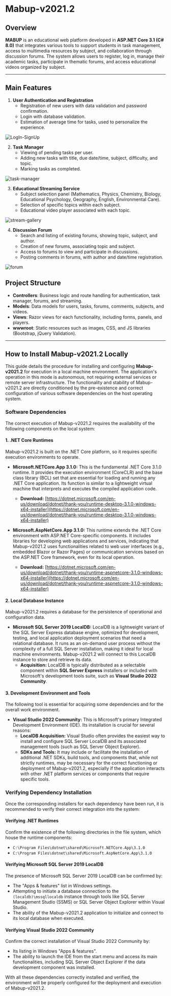# Mabup-v2021.2

## Overview

**MABUP** is an educational web platform developed in **ASP.NET Core 3.1 (C# 8.0)** that integrates various tools to support students in task management, access to multimedia resources by subject, and collaboration through discussion forums. The system allows users to register, log in, manage their academic tasks, participate in thematic forums, and access educational videos organized by subject.

---

## Main Features

1.  **User Authentication and Registration**
    * Registration of new users with data validation and password confirmation.
    * Login with database validation.
    * Estimation of average time for tasks, used to personalize the experience.
  
![LogIn-SignUp](https://media1.giphy.com/media/v1.Y2lkPTc5MGI3NjExbTJqMGpyaDc2MXJzNm5ncXgyM3AyNm1nZzd4ejE0cmpkczRoZGZ2cCZlcD12MV9pbnRlcm5hbF9naWZfYnlfaWQmY3Q9Zw/n1ByfjISqBvmgpdCcx/giphy.gif)

2.  **Task Manager**
    * Viewing of pending tasks per user.
    * Adding new tasks with title, due date/time, subject, difficulty, and topic.
    * Marking tasks as completed.
      
![task-manager](https://media3.giphy.com/media/v1.Y2lkPTc5MGI3NjExNHViam1hcjZ4MmoyYmM3bnIzazRtaDVwOHB5MjY5N3luaDVmc2RyZSZlcD12MV9pbnRlcm5hbF9naWZfYnlfaWQmY3Q9Zw/wyZqyJZAfvuWTnYMtw/giphy.gif)

3.  **Educational Streaming Service**
    * Subject selection panel (Mathematics, Physics, Chemistry, Biology, Educational Psychology, Geography, English, Environmental Care).
    * Selection of specific topics within each subject.
    * Educational video player associated with each topic.
  
![stream-gallery](https://media2.giphy.com/media/v1.Y2lkPTc5MGI3NjExa29icHMyeWhvazRwbjM2czNyeHlheGx0NG15Mm80MzA1d3Rsb2Z6cSZlcD12MV9pbnRlcm5hbF9naWZfYnlfaWQmY3Q9Zw/VamElx9W89BMwsgDsv/giphy.gif)

4.  **Discussion Forum**
    * Search and listing of existing forums, showing topic, subject, and author.
    * Creation of new forums, associating topic and subject.
    * Access to forums to view and participate in discussions.
    * Posting comments in forums, with author and date/time registration.
  
![forum](https://media2.giphy.com/media/v1.Y2lkPTc5MGI3NjExMmM2NHJueWd1b3Y3em0zNHpuZTBvbjhpMmV4ajRsYnBsOG04aHB0aSZlcD12MV9pbnRlcm5hbF9naWZfYnlfaWQmY3Q9Zw/SrZmvIxzxOZVbpLdbE/giphy.gif)

## Project Structure

* **Controllers**: Business logic and route handling for authentication, task manager, forums, and streaming.
* **Models**: Data models for users, tasks, forums, comments, subjects, and videos.
* **Views**: Razor views for each functionality, including forms, panels, and players.
* **wwwroot**: Static resources such as images, CSS, and JS libraries (Bootstrap, jQuery Validation).

---

## How to Install Mabup-v2021.2 Locally

This guide details the procedure for installing and configuring **Mabup-v2021.2** for execution in a local machine environment. The application's operation in this mode is autonomous, not requiring external services or remote server infrastructure. The functionality and stability of Mabup-v2021.2 are directly conditioned by the pre-existence and correct configuration of various software dependencies on the host operating system.

### Software Dependencies

The correct execution of Mabup-v2021.2 requires the availability of the following components on the local system:

#### 1. .NET Core Runtimes

Mabup-v2021.2 is built on the .NET Core platform, so it requires specific execution environments to operate.

* **Microsoft.NETCore.App 3.1.0:**
    This is the fundamental .NET Core 3.1.0 runtime. It provides the execution environment (CoreCLR) and the base class library (BCL) set that are essential for loading and running any .NET Core application. Its function is similar to a lightweight virtual machine that interprets and executes the compiled application code.
    * **Download:** [https://dotnet.microsoft.com/en-us/download/dotnet/thank-you/runtime-desktop-3.1.0-windows-x64-installer](https://dotnet.microsoft.com/en-us/download/dotnet/thank-you/runtime-desktop-3.1.0-windows-x64-installer)

* **Microsoft.AspNetCore.App 3.1.0:**
    This runtime extends the .NET Core environment with ASP.NET Core-specific components. It includes libraries for developing web applications and services, indicating that Mabup-v2021.2 uses functionalities related to web user interfaces (e.g., embedded Blazor or Razor Pages) or communication services based on the ASP.NET Core framework, even for its local operation.
    * **Download:** [https://dotnet.microsoft.com/en-us/download/dotnet/thank-you/runtime-aspnetcore-3.1.0-windows-x64-installer](https://dotnet.microsoft.com/en-us/download/dotnet/thank-you/runtime-aspnetcore-3.1.0-windows-x64-installer)

#### 2. Local Database Instance

Mabup-v2021.2 requires a database for the persistence of operational and configuration data.

* **Microsoft SQL Server 2019 LocalDB:**
    LocalDB is a lightweight variant of the SQL Server Express database engine, optimized for development, testing, and local application deployment scenarios that need a relational database. It runs as an on-demand user process without the complexity of a full SQL Server installation, making it ideal for local machine environments. Mabup-v2021.2 will connect to this LocalDB instance to store and retrieve its data.
    * **Acquisition:** LocalDB is typically distributed as a selectable component within **SQL Server Express** installers or included with Microsoft's development tools suite, such as **Visual Studio 2022 Community**.

#### 3. Development Environment and Tools

The following tool is essential for acquiring some dependencies and for the overall work environment.

* **Visual Studio 2022 Community:**
    This is Microsoft's primary Integrated Development Environment (IDE). Its installation is crucial for several reasons:
    * **LocalDB Acquisition:** Visual Studio often provides the easiest way to install and configure SQL Server LocalDB and its associated management tools (such as SQL Server Object Explorer).
    * **SDKs and Tools:** It may include or facilitate the installation of additional .NET SDKs, build tools, and components that, while not strictly runtimes, may be necessary for the correct functioning or deployment of Mabup-v2021.2, especially if the application interacts with other .NET platform services or components that require specific tools.

### Verifying Dependency Installation

Once the corresponding installers for each dependency have been run, it is recommended to verify their correct integration into the system:

#### Verifying .NET Runtimes

Confirm the existence of the following directories in the file system, which house the runtime components:

* `C:\Program Files\dotnet\shared\Microsoft.NETCore.App\3.1.0`
* `C:\Program Files\dotnet\shared\Microsoft.AspNetCore.App\3.1.0`

#### Verifying Microsoft SQL Server 2019 LocalDB

The presence of Microsoft SQL Server 2019 LocalDB can be confirmed by:

* The "Apps & features" list in Windows settings.
* Attempting to initiate a database connection to the `(localdb)\mssqllocaldb` instance through tools like SQL Server Management Studio (SSMS) or SQL Server Object Explorer within Visual Studio.
* The ability of the Mabup-v2021.2 application to initialize and connect to its local database when executed.

#### Verifying Visual Studio 2022 Community

Confirm the correct installation of Visual Studio 2022 Community by:

* Its listing in Windows "Apps & features".
* The ability to launch the IDE from the start menu and access its main functionalities, including SQL Server Object Explorer if the data development component was installed.

With all these dependencies correctly installed and verified, the environment will be properly configured for the deployment and execution of Mabup-v2021.2.
